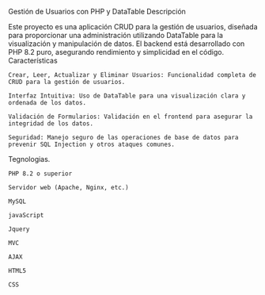 Gestión de Usuarios con PHP y DataTable
Descripción

Este proyecto es una aplicación CRUD para la gestión de usuarios, diseñada para proporcionar una administración utilizando DataTable para la visualización y manipulación de datos. El backend está desarrollado con PHP 8.2 puro, asegurando rendimiento y simplicidad en el código.
Características

    Crear, Leer, Actualizar y Eliminar Usuarios: Funcionalidad completa de CRUD para la gestión de usuarios.

    Interfaz Intuitiva: Uso de DataTable para una visualización clara y ordenada de los datos.

    Validación de Formularios: Validación en el frontend para asegurar la integridad de los datos.

    Seguridad: Manejo seguro de las operaciones de base de datos para prevenir SQL Injection y otros ataques comunes.

Tegnologias.

    PHP 8.2 o superior

    Servidor web (Apache, Nginx, etc.)

    MySQL

    javaScript

    Jquery

    MVC

    AJAX

    HTML5

    CSS


